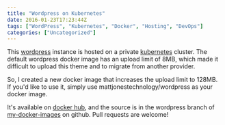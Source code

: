 ```yaml
---
title: "Wordpress on Kubernetes"
date: 2016-01-23T17:23:44Z
tags: ["WordPress", "Kubernetes", "Docker", "Hosting", "DevOps"]
categories: ["Uncategorized"]
---
```


This [wordpress](https://wordpress.org/) instance is hosted on a private [kubernetes](http://kubernetes.io/) cluster. The default wordpress docker image has an upload limit of 8MB, which made it difficult to upload this theme and to migrate from another provider.

So, I created a new docker image that increases the upload limit to 128MB. If you'd like to use it, simply use mattjonestechnology/wordpress as your docker image.

It's available on [docker hub](https://hub.docker.com/r/mattjonestechnology/wordpress/), and the source is in the wordpress branch of [my-docker-images](https://github.com/mattjonesorg/my-docker-images/tree/wordpress) on github. Pull requests are welcome!
